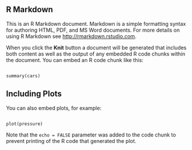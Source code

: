 ## R Markdown


This is an R Markdown document. Markdown is a simple formatting syntax for authoring HTML, PDF, and MS Word documents. For more details on using R Markdown see <http://rmarkdown.rstudio.com>.

When you click the **Knit** button a document will be generated that includes both content as well as the output of any embedded R code chunks within the document. You can embed an R code chunk like this:

```

summary(cars)

```

## Including Plots

You can also embed plots, for example:

```

plot(pressure)

```

Note that the `echo = FALSE` parameter was added to the code chunk to prevent printing of the R code that generated the plot.
